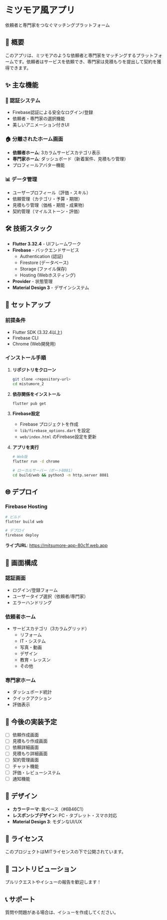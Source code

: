 # ミツモア風アプリ

依頼者と専門家をつなぐマッチングプラットフォーム

## 🌟 概要

このアプリは、ミツモアのような依頼者と専門家をマッチングするプラットフォームです。依頼者はサービスを依頼でき、専門家は見積もりを提出して契約を獲得できます。

## ✨ 主な機能

### 🔐 認証システム
- Firebase認証による安全なログイン/登録
- 依頼者・専門家の選択機能
- 美しいアニメーション付きUI

### 🏠 分離されたホーム画面
- **依頼者ホーム**: 3カラムサービスカテゴリ表示
- **専門家ホーム**: ダッシュボード（新着案件、見積もり管理）
- プロフィールアバター機能

### 📊 データ管理
- ユーザープロフィール（評価・スキル）
- 依頼管理（カテゴリ・予算・期限）
- 見積もり管理（価格・期間・成果物）
- 契約管理（マイルストーン・評価）

## 🛠️ 技術スタック

- **Flutter 3.32.4** - UIフレームワーク
- **Firebase** - バックエンドサービス
  - Authentication (認証)
  - Firestore (データベース)
  - Storage (ファイル保存)
  - Hosting (Webホスティング)
- **Provider** - 状態管理
- **Material Design 3** - デザインシステム

## 🚀 セットアップ

### 前提条件
- Flutter SDK (3.32.4以上)
- Firebase CLI
- Chrome (Web開発用)

### インストール手順

1. **リポジトリをクローン**
   ```bash
   git clone <repository-url>
   cd mistumore_2
   ```

2. **依存関係をインストール**
   ```bash
   flutter pub get
   ```

3. **Firebase設定**
   - Firebase プロジェクトを作成
   - `lib/firebase_options.dart` を設定
   - `web/index.html` のFirebase設定を更新

4. **アプリを実行**
   ```bash
   # Web版
   flutter run -d chrome
   
   # ローカルサーバー（ポート8081）
   cd build/web && python3 -m http.server 8081
   ```

## 🌐 デプロイ

### Firebase Hosting
```bash
# ビルド
flutter build web

# デプロイ
firebase deploy
```

**ライブURL**: https://mitsumore-app-80c1f.web.app

## 📱 画面構成

### 認証画面
- ログイン/登録フォーム
- ユーザータイプ選択（依頼者/専門家）
- エラーハンドリング

### 依頼者ホーム
- サービスカテゴリ（3カラムグリッド）
  - リフォーム
  - IT・システム
  - 写真・動画
  - デザイン
  - 教育・レッスン
  - その他

### 専門家ホーム
- ダッシュボード統計
- クイックアクション
- 評価表示

## 🔮 今後の実装予定

- [ ] 依頼作成画面
- [ ] 見積もり作成画面
- [ ] 依頼詳細画面
- [ ] 見積もり詳細画面
- [ ] 契約管理画面
- [ ] チャット機能
- [ ] 評価・レビューシステム
- [ ] 通知機能

## 🎨 デザイン

- **カラーテーマ**: 紫ベース（#6B46C1）
- **レスポンシブデザイン**: PC・タブレット・スマホ対応
- **Material Design 3**: モダンなUI/UX

## 📄 ライセンス

このプロジェクトはMITライセンスの下で公開されています。

## 🤝 コントリビューション

プルリクエストやイシューの報告を歓迎します！

## 📞 サポート

質問や問題がある場合は、イシューを作成してください。 
